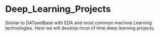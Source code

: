 # Deep_Learning_Projects
Similar to DATaxelBase with EDA and most common machine Learning technologies. Here we will develop most of time deep learning projects.
